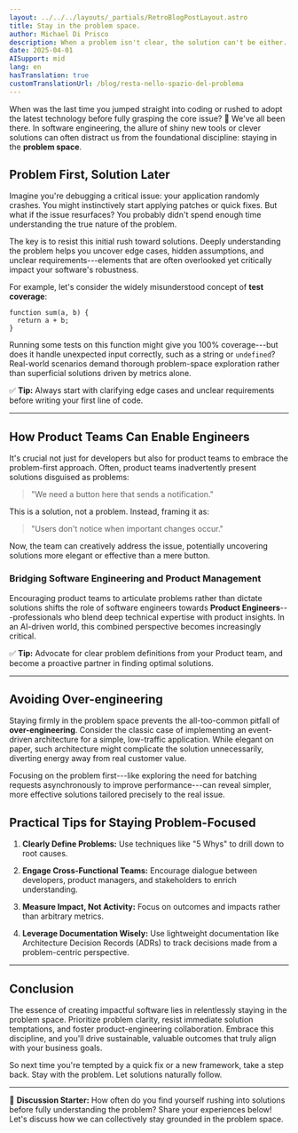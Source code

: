 ```yaml
---
layout: ../../../layouts/_partials/RetroBlogPostLayout.astro
title: Stay in the problem space.
author: Michael Di Prisco
description: When a problem isn't clear, the solution can't be either.
date: 2025-04-01
AISupport: mid
lang: en
hasTranslation: true
customTranslationUrl: /blog/resta-nello-spazio-del-problema
---
```


When was the last time you jumped straight into coding or rushed to adopt the latest technology before fully grasping the core issue? 🤔 We've all been there. In software engineering, the allure of shiny new tools or clever solutions can often distract us from the foundational discipline: staying in the **problem space**.

## Problem First, Solution Later

Imagine you're debugging a critical issue: your application randomly crashes. You might instinctively start applying patches or quick fixes. But what if the issue resurfaces? You probably didn't spend enough time understanding the true nature of the problem.

The key is to resist this initial rush toward solutions. Deeply understanding the problem helps you uncover edge cases, hidden assumptions, and unclear requirements---elements that are often overlooked yet critically impact your software's robustness.

For example, let's consider the widely misunderstood concept of **test coverage**:

```
function sum(a, b) {
  return a + b;
}

```

Running some tests on this function might give you 100% coverage---but does it handle unexpected input correctly, such as a string or `undefined`? Real-world scenarios demand thorough problem-space exploration rather than superficial solutions driven by metrics alone.

✅ **Tip:** Always start with clarifying edge cases and unclear requirements before writing your first line of code.

---

## How Product Teams Can Enable Engineers

It's crucial not just for developers but also for product teams to embrace the problem-first approach. Often, product teams inadvertently present solutions disguised as problems:

> "We need a button here that sends a notification."

This is a solution, not a problem. Instead, framing it as:

> "Users don't notice when important changes occur."

Now, the team can creatively address the issue, potentially uncovering solutions more elegant or effective than a mere button.

### Bridging Software Engineering and Product Management

Encouraging product teams to articulate problems rather than dictate solutions shifts the role of software engineers towards **Product Engineers**---professionals who blend deep technical expertise with product insights. In an AI-driven world, this combined perspective becomes increasingly critical.

✅ **Tip:** Advocate for clear problem definitions from your Product team, and become a proactive partner in finding optimal solutions.

---

## Avoiding Over-engineering

Staying firmly in the problem space prevents the all-too-common pitfall of **over-engineering**. Consider the classic case of implementing an event-driven architecture for a simple, low-traffic application. While elegant on paper, such architecture might complicate the solution unnecessarily, diverting energy away from real customer value.

Focusing on the problem first---like exploring the need for batching requests asynchronously to improve performance---can reveal simpler, more effective solutions tailored precisely to the real issue.

## Practical Tips for Staying Problem-Focused

1.  **Clearly Define Problems:** Use techniques like "5 Whys" to drill down to root causes.

2.  **Engage Cross-Functional Teams:** Encourage dialogue between developers, product managers, and stakeholders to enrich understanding.

3.  **Measure Impact, Not Activity:** Focus on outcomes and impacts rather than arbitrary metrics.

4.  **Leverage Documentation Wisely:** Use lightweight documentation like Architecture Decision Records (ADRs) to track decisions made from a problem-centric perspective.

---

## Conclusion

The essence of creating impactful software lies in relentlessly staying in the problem space. Prioritize problem clarity, resist immediate solution temptations, and foster product-engineering collaboration. Embrace this discipline, and you'll drive sustainable, valuable outcomes that truly align with your business goals.

So next time you're tempted by a quick fix or a new framework, take a step back. Stay with the problem. Let solutions naturally follow.

---

👋 **Discussion Starter:** How often do you find yourself rushing into solutions before fully understanding the problem? Share your experiences below! Let's discuss how we can collectively stay grounded in the problem space.